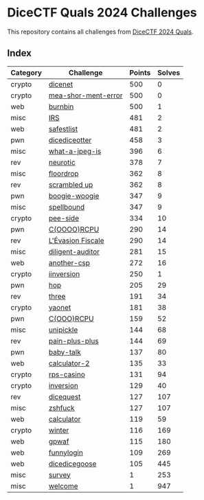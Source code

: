 # DiceCTF Quals 2024 Challenges

This repository contains all challenges from [DiceCTF 2024 Quals](https://quals-2024.ctf.dicega.ng).

## Index

| Category | Challenge                                   | Points | Solves |
| -------- | ------------------------------------------- | ------ | ------ |
| crypto   | [dicenet](crypto/dicenet)                   | 500    | 0      |
| crypto   | [mea-shor-ment-error](crypto/mea-shor-ment) | 500    | 0      |
| web      | [burnbin](web/burnbin)                      | 500    | 1      |
| misc     | [IRS](misc/irs)                             | 481    | 2      |
| web      | [safestlist](web/safestlist)                | 481    | 2      |
| pwn      | [dicediceotter](pwn/dicediceotter)          | 458    | 3      |
| misc     | [what-a-jpeg-is](misc/what-a-jpeg-is)       | 396    | 6      |
| rev      | [neurotic](rev/neurotic)                    | 378    | 7      |
| misc     | [floordrop](misc/floordrop)                 | 362    | 8      |
| rev      | [scrambled up](rev/scrambled-up)            | 362    | 8      |
| pwn      | [boogie-woogie](pwn/boogie-woogie)          | 347    | 9      |
| misc     | [spellbound](misc/spellbound)               | 347    | 9      |
| crypto   | [pee-side](crypto/pee-side)                 | 334    | 10     |
| pwn      | [C(OOOO)RCPU](pwn/coooorcpu)                | 290    | 14     |
| rev      | [L'Évasion Fiscale](rev/tax-evasion)        | 290    | 14     |
| misc     | [diligent-auditor](misc/diligent-auditor)   | 281    | 15     |
| web      | [another-csp](web/another-csp)              | 272    | 16     |
| crypto   | [iinversion](crypto/iinversion)             | 250    | 1      |
| pwn      | [hop](pwn/hop)                              | 205    | 29     |
| rev      | [three](rev/three)                          | 191    | 34     |
| crypto   | [yaonet](crypto/yaonet)                     | 181    | 38     |
| pwn      | [C(OOO)RCPU](pwn/cooorcpu)                  | 159    | 52     |
| misc     | [unipickle](misc/unipickle)                 | 144    | 68     |
| rev      | [pain-plus-plus](rev/pain-plus-plus)        | 144    | 69     |
| pwn      | [baby-talk](pwn/baby-talk)                  | 137    | 80     |
| web      | [calculator-2](web/calculator-2)            | 135    | 33     |
| crypto   | [rps-casino](crypto/rps-casino)             | 131    | 94     |
| crypto   | [inversion](crypto/inversion)               | 129    | 40     |
| rev      | [dicequest](rev/dicequest)                  | 127    | 107    |
| misc     | [zshfuck](misc/zshfuck)                     | 127    | 107    |
| web      | [calculator](web/calculator)                | 119    | 59     |
| crypto   | [winter](crypto/winter)                     | 116    | 169    |
| web      | [gpwaf](web/gpwaf)                          | 115    | 180    |
| web      | [funnylogin](web/funnylogin)                | 109    | 269    |
| web      | [dicedicegoose](web/dicedicegoose)          | 105    | 445    |
| misc     | [survey](misc/survey)                       | 1      | 253    |
| misc     | [welcome](misc/welcome)                     | 1      | 947    |
